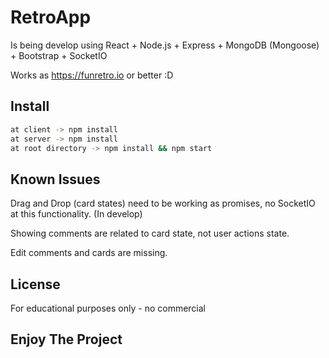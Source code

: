 # RetroApp

Is being develop using React + Node.js + Express + MongoDB (Mongoose) + Bootstrap + SocketIO

Works as https://funretro.io or better :D

## Install

```bash
at client -> npm install
at server -> npm install
at root directory -> npm install && npm start
```

## Known Issues

Drag and Drop (card states) need to be working as promises, no SocketIO at this functionality. (In develop)

Showing comments are related to card state, not user actions state.

Edit comments and cards are missing.


## License

For educational purposes only - no commercial

## Enjoy The Project